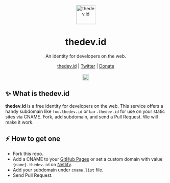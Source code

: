 <p align="center">
  <a href="https://thedev.id">
    <img src="https://avatar.fly.dev/thedev.svg?text=t" alt="thedev.id" height="60"/>
  </a>
</p>

<h1 align="center">thedev.id</h1>

<p align="center">An identity for developers on the web.</p>

<p align="center">
  <a href="https://thedev.id">thedev.id</a> |
  <a href="https://twitter.com/fransallen">Twitter</a> |
  <a href="https://www.patreon.com/fransallen">Donate</a>
  <br /><br />
	<a href="https://github.com/fransallen/thedev.id/contributors">
    <img src="https://img.shields.io/github/contributors/fransallen/thedev.id?color=brightgreen" alt="Contributors" height="20"/>
  </a>
</p>

## :sparkles: What is thedev.id

**thedev.id** is a free identity for developers on the web. This service offers a handy subdomain like `foo.thedev.id` or `bar.thedev.id` for use on your static sites via CNAME. Fork, add subdomain, and send a Pull Request. We will make it work.

## :zap: How to get one

- Fork this repo.
- Add a CNAME to your [GitHub Pages](https://pages.github.com) or set a custom domain with value `{name}.thedev.id` on [Netlify](https://www.netlify.com).
- Add your subdomain under `cname.list` file.
- Send Pull Request.